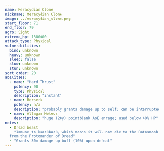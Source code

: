 ```yaml
---
name: Meracydian Clone
nickname: Meracydian Clone
image: ../meracydian_clone.png
start_floor: 71
end_floor: 79
agro: Sight
extreme_hp: 1380000
attack_type: Physical
vulnerabilities:
  bind: unknown
  heavy: unknown
  sleep: false
  slow: unknown
  stun: unknown
sort_order: 20
abilities: 
  - name: "Hard Thrust"
    potency: 90
    type: Physical
    description: "instant"
  - name: Berserk
    potency: n/a
    description: "probably grants damage up to self; can be interrupted"
  - name: Allagan Meteor
    description: "huge (20y) pointblank AoE enrage; used below 40% HP"
notes:
  - Dread beast
  - "Immune to knockback, which means it will not die to the Rotosmash ability
  from the Protomander of Dread"
  - "Grants 30m damage up buff (10%) upon defeat"
---
```


